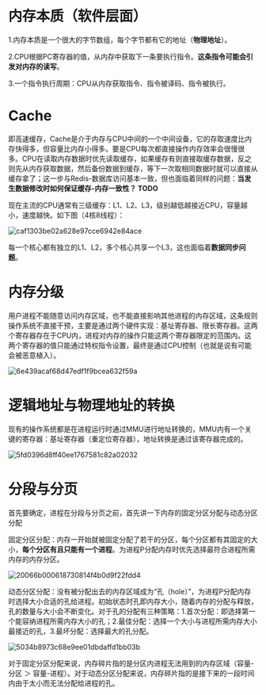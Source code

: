 # 内存本质（软件层面）

1.内存本质是一个很大的字节数组，每个字节都有它的地址（**物理地址**）。

2.CPU根据PC寄存器的值，从内存中获取下一条要执行指令。**这条指令可能会引发对内存的读写**。

3.一个指令执行周期：CPU从内存获取指令、指令被译码、指令被执行。

# Cache

即高速缓存，Cache是介于内存与CPU中间的一个中间设备，它的存取速度比内存快得多，但容量比内存小得多。要是CPU每次都直接操作内存效率会很慢很多。CPU在读取内存数据时优先读取缓存，如果缓存有则直接取缓存数据，反之则先从内存获取数据，然后备份数据到缓存，等下一次取相同数据时就可以直接从缓存拿了；这一步与Redis-数据库访问基本一致，但也面临着同样的问题：**当发生数据修改时如何保证缓存-内存一致性？ TODO**

现在主流的CPU通常有三级缓存：L1、L2、L3，级别越低越接近CPU，容量越小，速度越快。如下图（4核8线程）：

![caf1303be02a628e97cce6942e84ace](https://user-images.githubusercontent.com/48977889/147805276-fc51cb90-d5a6-45f5-b806-96be5aacf8ef.png)

每一个核心都有独立的L1、L2，多个核心共享一个L3，这也面临着**数据同步问题**。

# 内存分级

用户进程不能随意访问内存区域，也不能直接影响其他进程的内存区域，这条规则操作系统不直接干预，主要是通过两个硬件实现：基址寄存器、限长寄存器。这两个寄存器存在于CPU内，进程对内存的操作只能这两个寄存器限定的范围内。这两个寄存器的值只能通过特权指令设置，最终是通过CPU控制（也就是说有可能会被恶意植入）。

![6e439acaf68d47edf1f9bcea632f59a](https://user-images.githubusercontent.com/48977889/147805645-dfb20dd8-9dd5-4ac5-add8-bd1ce67fa204.png)

# 逻辑地址与物理地址的转换 

现有的操作系统都是在进程运行时通过MMU进行地址转换的，MMU内有一个关键的寄存器：基址寄存器（重定位寄存器），地址转换是通过该寄存器完成的。

![5fd0396d8ff40ee1767581c82a02032](https://user-images.githubusercontent.com/48977889/147868905-d4d6b86e-058b-40dc-8134-81f28f067c15.png)

# 分段与分页

首先要确定，进程在分段与分页之前，首先讲一下内存的固定分区分配与动态分区分配

固定分区分配：内存一开始就被固定分配了若干的分区，每个分区都有其固定的大小，**每个分区有且只能有一个进程**。为进程P分配内存时优先选择最符合进程所需内存的内存分区。

![20066b000618730814f4b0d9f22fdd4](https://user-images.githubusercontent.com/48977889/147876992-4de80ffc-4936-4121-8741-fef0acf89a3e.png)

动态分区分配：没有被分配出去的内存区域成为“孔（hole）”，为进程P分配内存时选择大小合适的孔给进程。初始状态时孔即内存大小，随着内存的分配与释放，孔的数量与大小会不断变化。对于孔的分配有三种策略：1.首次分配：即选择第一个能容纳进程所需内存大小的孔；2.最佳分配：选择一个大小与进程所需内存大小最接近的孔，3.最坏分配：选择最大的孔分配。

![5034b8973c68e9ee01dbdaffd1bb03b](https://user-images.githubusercontent.com/48977889/147876998-c7c650be-9b10-4297-b77b-37f2f6dfc984.png)

对于固定分区分配来说，内存碎片指的是分区内进程无法用到的内存区域（容量-分区 ＞ 容量-进程）。对于动态分区分配来说，内存碎片指的是接下来的一段时间内由于太小而无法分配给进程的孔。

